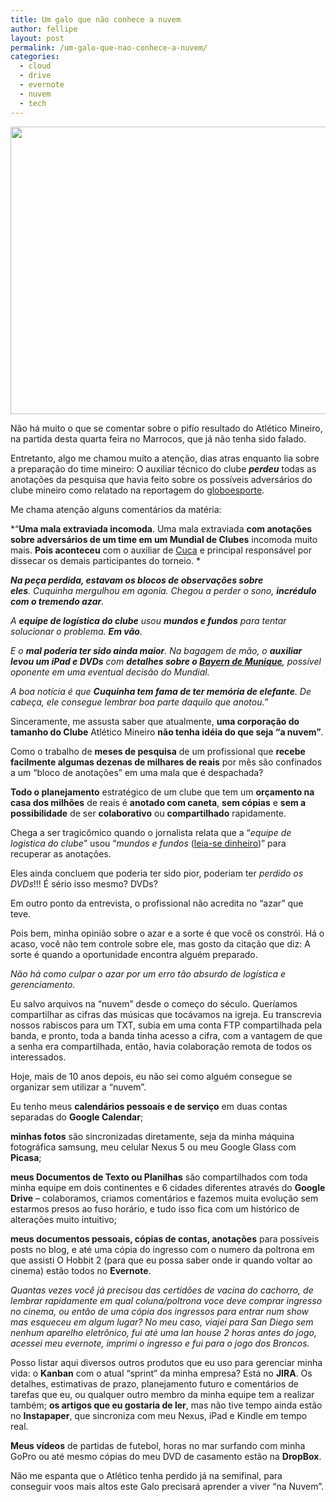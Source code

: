 ```yaml
---
title: Um galo que não conhece a nuvem
author: fellipe
layout: post
permalink: /um-galo-que-nao-conhece-a-nuvem/
categories:
  - cloud
  - drive
  - evernote
  - nuvem
  - tech
---
```

<img alt="" src="http://www.cloudways.com/blog/wp-content/uploads/ccomputing.jpg" width="580" height="460" />

Não há muito o que se comentar sobre o pifío resultado do Atlético Mineiro, na partida desta quarta feira no Marrocos, que já não tenha sido falado.

Entretanto, algo me chamou muito a atenção, dias atras enquanto lia sobre a preparação do time mineiro: O auxiliar técnico do clube ***perdeu*** todas as anotações da pesquisa que havia feito sobre os possíveis adversários do clube mineiro como relatado na reportagem do <a href="http://globoesporte.globo.com/futebol/times/atletico-mg/noticia/2013/12/procura-se-galo-perde-anotacoes-sobre-adversarios-incluindo-o-raja.html" target="_blank">globoesporte</a>.

Me chama atenção alguns comentários da matéria:

*&#8220;**Uma mala extraviada incomoda**. Uma mala extraviada **com anotações sobre adversários de um time em um Mundial de Clubes** incomoda muito mais. **Pois aconteceu** com o auxiliar de [Cuca][1] e principal responsável por dissecar os demais participantes do torneio. *

***Na peça perdida, estavam os blocos de observações sobre eles**. Cuquinha mergulhou em agonia. Chegou a perder o sono, **incrédulo com o tremendo azar**.*

*A **equipe de logística do clube** usou **mundos e fundos** para tentar solucionar o problema. **Em vão**.*

*E o **mal poderia ter sido ainda maior**. Na bagagem de mão, o **auxiliar levou um iPad e DVDs** com **detalhes sobre o [Bayern de Munique][2]**, possível oponente em uma eventual decisão do Mundial.*

*A boa notícia é que **Cuquinha tem fama de ter memória de elefante**. De cabeça, ele consegue lembrar boa parte daquilo que anotou.&#8221;*

Sinceramente, me assusta saber que atualmente, **uma corporação do tamanho do Clube** Atlético Mineiro **não tenha idéia do que seja &#8220;a nuvem&#8221;**.

Como o trabalho de **meses de pesquisa** de um profissional que **recebe facilmente algumas dezenas de milhares de reais** por mês são confinados a um &#8220;bloco de anotações&#8221; em uma mala que é despachada?

**Todo o planejamento** estratégico de um clube que tem um **orçamento na casa dos milhões** de reais é **anotado com caneta**, **sem cópias** e **sem a possibilidade** de ser **colaborativo** ou **compartilhado** rapidamente.

Chega a ser tragicômico quando o jornalista relata que a &#8220;*equipe de logistica do clube*&#8221; usou &#8220;*mundos e fundos* (<span style="text-decoration: underline;">leia-se dinheiro</span>)&#8221; para recuperar as anotações.

Eles ainda concluem que poderia ter sido pior, poderiam ter *perdido os DVDs*!!! É sério isso mesmo? DVDs?

Em outro ponto da entrevista, o profissional não acredita no &#8220;azar&#8221; que teve.

Pois bem, minha opinião sobre o azar e a sorte é que você os constrói. Há o acaso, você não tem controle sobre ele, mas gosto da citação que diz: A sorte é quando a oportunidade encontra alguém preparado.

*Não há como culpar o azar por um erro tão absurdo de logística e gerenciamento.*

Eu salvo arquivos na &#8220;nuvem&#8221; desde o começo do século. Queríamos compartilhar as cifras das músicas que tocávamos na igreja. Eu transcrevia nossos rabiscos para um TXT, subia em uma conta FTP compartilhada pela banda, e pronto, toda a banda tinha acesso a cifra, com a vantagem de que a senha era compartilhada, então, havia colaboração remota de todos os interessados.

Hoje, mais de 10 anos depois, eu não sei como alguém consegue se organizar sem utilizar a &#8220;nuvem&#8221;.

Eu tenho meus **calendários pessoais e de serviço** em duas contas separadas do **Google Calendar**;

**minhas fotos** são sincronizadas diretamente, seja da minha máquina fotográfica samsung, meu celular Nexus 5 ou meu Google Glass com **Picasa**;

**meus Documentos de Texto ou Planilhas** são compartilhados com toda minha equipe em dois continentes e 6 cidades diferentes através do **Google Drive** &#8211; colaboramos, criamos comentários e fazemos muita evolução sem estarmos presos ao fuso horário, e tudo isso fica com um histórico de alterações muito intuitivo;

**meus documentos pessoais, cópias de contas, anotações** para possíveis posts no blog, e até uma cópia do ingresso com o numero da poltrona em que assisti O Hobbit 2 (para que eu possa saber onde ir quando voltar ao cinema) estão todos no **Evernote**.

*Quantas vezes você já precisou das certidões de vacina do cachorro, de lembrar rapidamente em qual coluna/poltrona voce deve comprar ingresso no cinema, ou então de uma cópia dos ingressos para entrar num show mas esqueceu em algum lugar? No meu caso, viajei para San Diego sem nenhum aparelho eletrônico, fui até uma lan house 2 horas antes do jogo, acessei meu evernote, imprimi o ingresso e fui para o jogo dos Broncos.*

Posso listar aqui diversos outros produtos que eu uso para gerenciar minha vida: o **Kanban** com o atual &#8220;sprint&#8221; da minha empresa? Está no **JIRA**. Os detalhes, estimativas de prazo, planejamento futuro e comentários de tarefas que eu, ou qualquer outro membro da minha equipe tem a realizar também; **os artigos que eu gostaria de ler**, mas não tive tempo ainda estão no **Instapaper**, que sincroniza com meu Nexus, iPad e Kindle em tempo real.

**Meus vídeos** de partidas de futebol, horas no mar surfando com minha GoPro ou até mesmo cópias do meu DVD de casamento estão na **DropBox**.

Não me espanta que o Atlético tenha perdido já na semifinal, para conseguir voos mais altos este Galo precisará aprender a viver &#8220;na Nuvem&#8221;.

 [1]: http://globoesporte.globo.com/tecnico/cuca.html
 [2]: http://globoesporte.globo.com/equipe/futebol/futebol-internacional/futebol-alemao/bayern-de-munique.html